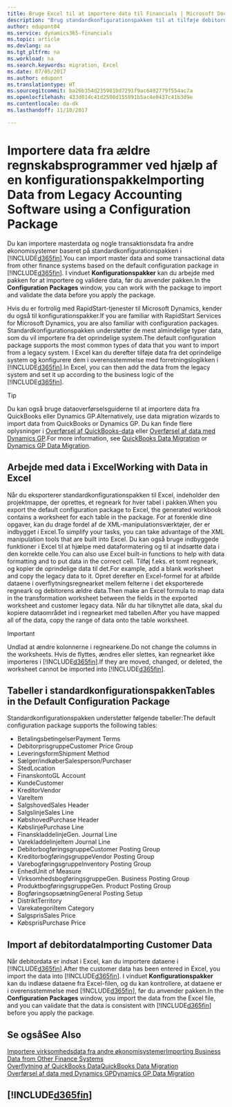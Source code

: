 ```yaml
---
title: Bruge Excel til at importere data til Financials | Microsoft Docs
description: "Brug standardkonfigurationspakken til at tilføje debitordata i Excel og importere dataene tilbage til Dynamics 365 Business edition."
author: edupont04
ms.service: dynamics365-financials
ms.topic: article
ms.devlang: na
ms.tgt_pltfrm: na
ms.workload: na
ms.search.keywords: migration, Excel
ms.date: 07/05/2017
ms.author: edupont
ms.translationtype: HT
ms.sourcegitcommit: ba26b354d235981bd7291f9ac6402779f554ac7a
ms.openlocfilehash: 433d014c41d2508d155891b5ac4e0437c41b3d9e
ms.contentlocale: da-dk
ms.lasthandoff: 11/10/2017

---
```

# <a name="importing-data-from-legacy-accounting-software-using-a-configuration-package"></a><span data-ttu-id="8baac-103">Importere data fra ældre regnskabsprogrammer ved hjælp af en konfigurationspakke</span><span class="sxs-lookup"><span data-stu-id="8baac-103">Importing Data from Legacy Accounting Software using a Configuration Package</span></span>
<span data-ttu-id="8baac-104">Du kan importere masterdata og nogle transaktionsdata fra andre økonomisystemer baseret på standardkonfigurationspakken i [!INCLUDE[d365fin](includes/d365fin_md.md)].</span><span class="sxs-lookup"><span data-stu-id="8baac-104">You can import master data and some transactional data from other finance systems based on the default configuration package in [!INCLUDE[d365fin](includes/d365fin_md.md)].</span></span> <span data-ttu-id="8baac-105">I vinduet **Konfigurationspakker** kan du arbejde med pakken for at importere og validere data, før du anvender pakken.</span><span class="sxs-lookup"><span data-stu-id="8baac-105">In the **Configuration Packages** window, you can work with the package to import and validate the data before you apply the package.</span></span>  

<span data-ttu-id="8baac-106">Hvis du er fortrolig med RapidStart-tjenester til Microsoft Dynamics, kender du også til konfigurationspakker.</span><span class="sxs-lookup"><span data-stu-id="8baac-106">If you are familiar with RapidStart Services for Microsoft Dynamics, you are also familiar with configuration packages.</span></span> <span data-ttu-id="8baac-107">Standardkonfigurationspakken understøtter de mest almindelige typer data, som du vil importere fra det oprindelige system.</span><span class="sxs-lookup"><span data-stu-id="8baac-107">The default configuration package supports the most common types of data that you want to import from a legacy system.</span></span> <span data-ttu-id="8baac-108">I Excel kan du derefter tilføje data fra det oprindelige system og konfigurere dem i overensstemmelse med forretningslogikken i [!INCLUDE[d365fin](includes/d365fin_md.md)].</span><span class="sxs-lookup"><span data-stu-id="8baac-108">In Excel, you can then add the data from the legacy system and set it up according to the business logic of the [!INCLUDE[d365fin](includes/d365fin_md.md)].</span></span>  

> [!TIP]  
>   <span data-ttu-id="8baac-109">Du kan også bruge dataoverførselsguiderne til at importere data fra QuickBooks eller Dynamics GP.</span><span class="sxs-lookup"><span data-stu-id="8baac-109">Alternatively, use data migration wizards to import data from QuickBooks or Dynamics GP.</span></span> <span data-ttu-id="8baac-110">Du kan finde flere oplysninger i [Overførsel af QuickBooks-data](ui-extensions-quickbooks-data-migration.md) eller [Overførsel af data med Dynamics GP](ui-extensions-dynamicsgp-data-migration.md).</span><span class="sxs-lookup"><span data-stu-id="8baac-110">For more information, see [QuickBooks Data Migration](ui-extensions-quickbooks-data-migration.md) or [Dynamics GP Data Migration](ui-extensions-dynamicsgp-data-migration.md).</span></span>  

## <a name="working-with-data-in-excel"></a><span data-ttu-id="8baac-111">Arbejde med data i Excel</span><span class="sxs-lookup"><span data-stu-id="8baac-111">Working with Data in Excel</span></span>
<span data-ttu-id="8baac-112">Når du eksporterer standardkonfigurationspakken til Excel, indeholder den projektmappe, der oprettes, et regneark for hver tabel i pakken.</span><span class="sxs-lookup"><span data-stu-id="8baac-112">When you export the default configuration package to Excel, the generated workbook contains a worksheet for each table in the package.</span></span> <span data-ttu-id="8baac-113">For at forenkle dine opgaver, kan du drage fordel af de XML-manipulationsværktøjer, der er indbygget i Excel.</span><span class="sxs-lookup"><span data-stu-id="8baac-113">To simplify your tasks, you can take advantage of the XML manipulation tools that are built into Excel.</span></span> <span data-ttu-id="8baac-114">Du kan også bruge indbyggede funktioner i Excel til at hjælpe med dataformatering og til at indsætte data i den korrekte celle.</span><span class="sxs-lookup"><span data-stu-id="8baac-114">You can also use Excel built-in functions to help with data formatting and to put data in the correct cell.</span></span> <span data-ttu-id="8baac-115">Tilføj f.eks. et tomt regneark, og kopier de oprindelige data til det.</span><span class="sxs-lookup"><span data-stu-id="8baac-115">For example, add a blank worksheet and copy the legacy data to it.</span></span> <span data-ttu-id="8baac-116">Opret derefter en Excel-formel for at afbilde dataene i overflytningsregnearket mellem felterne i det eksporterede regneark og debitorens ældre data.</span><span class="sxs-lookup"><span data-stu-id="8baac-116">Then make an Excel formula to map data in the transformation worksheet between the fields in the exported worksheet and customer legacy data.</span></span> <span data-ttu-id="8baac-117">Når du har tilknyttet alle data, skal du kopiere dataområdet ind i regnearket med tabellen.</span><span class="sxs-lookup"><span data-stu-id="8baac-117">After you have mapped all of the data, copy the range of data onto the table worksheet.</span></span>  

> [!IMPORTANT]  
>  <span data-ttu-id="8baac-118">Undlad at ændre kolonnerne i regnearkene.</span><span class="sxs-lookup"><span data-stu-id="8baac-118">Do not change the columns in the worksheets.</span></span> <span data-ttu-id="8baac-119">Hvis de flyttes, ændres eller slettes, kan regnearket ikke importeres i [!INCLUDE[d365fin](includes/d365fin_md.md)].</span><span class="sxs-lookup"><span data-stu-id="8baac-119">If they are moved, changed, or deleted, the worksheet cannot be imported into [!INCLUDE[d365fin](includes/d365fin_md.md)].</span></span>

## <a name="tables-in-the-default-configuration-package"></a><span data-ttu-id="8baac-120">Tabeller i standardkonfigurationspakken</span><span class="sxs-lookup"><span data-stu-id="8baac-120">Tables in the Default Configuration Package</span></span>
<span data-ttu-id="8baac-121">Standardkonfigurationspakken understøtter følgende tabeller:</span><span class="sxs-lookup"><span data-stu-id="8baac-121">The default configuration package supports the following tables:</span></span>

-   <span data-ttu-id="8baac-122">Betalingsbetingelser</span><span class="sxs-lookup"><span data-stu-id="8baac-122">Payment Terms</span></span>
-   <span data-ttu-id="8baac-123">Debitorprisgruppe</span><span class="sxs-lookup"><span data-stu-id="8baac-123">Customer Price Group</span></span>
-   <span data-ttu-id="8baac-124">Leveringsform</span><span class="sxs-lookup"><span data-stu-id="8baac-124">Shipment Method</span></span>
-   <span data-ttu-id="8baac-125">Sælger/indkøber</span><span class="sxs-lookup"><span data-stu-id="8baac-125">Salesperson/Purchaser</span></span>
-   <span data-ttu-id="8baac-126">Sted</span><span class="sxs-lookup"><span data-stu-id="8baac-126">Location</span></span>
-   <span data-ttu-id="8baac-127">Finanskonto</span><span class="sxs-lookup"><span data-stu-id="8baac-127">GL Account</span></span>
-   <span data-ttu-id="8baac-128">Kunde</span><span class="sxs-lookup"><span data-stu-id="8baac-128">Customer</span></span>
-   <span data-ttu-id="8baac-129">Kreditor</span><span class="sxs-lookup"><span data-stu-id="8baac-129">Vendor</span></span>
-   <span data-ttu-id="8baac-130">Vare</span><span class="sxs-lookup"><span data-stu-id="8baac-130">Item</span></span>
-   <span data-ttu-id="8baac-131">Salgshoved</span><span class="sxs-lookup"><span data-stu-id="8baac-131">Sales Header</span></span>
-   <span data-ttu-id="8baac-132">Salgslinje</span><span class="sxs-lookup"><span data-stu-id="8baac-132">Sales Line</span></span>
-   <span data-ttu-id="8baac-133">Købshoved</span><span class="sxs-lookup"><span data-stu-id="8baac-133">Purchase Header</span></span>
-   <span data-ttu-id="8baac-134">Købslinje</span><span class="sxs-lookup"><span data-stu-id="8baac-134">Purchase Line</span></span>
-   <span data-ttu-id="8baac-135">Finanskladdelinje</span><span class="sxs-lookup"><span data-stu-id="8baac-135">Gen. Journal Line</span></span>
-   <span data-ttu-id="8baac-136">Varekladdelinje</span><span class="sxs-lookup"><span data-stu-id="8baac-136">Item Journal Line</span></span>
-   <span data-ttu-id="8baac-137">Debitorbogføringsgruppe</span><span class="sxs-lookup"><span data-stu-id="8baac-137">Customer Posting Group</span></span>
-   <span data-ttu-id="8baac-138">Kreditorbogføringsgruppe</span><span class="sxs-lookup"><span data-stu-id="8baac-138">Vendor Posting Group</span></span>
-   <span data-ttu-id="8baac-139">Varebogføringsgruppe</span><span class="sxs-lookup"><span data-stu-id="8baac-139">Inventory Posting Group</span></span>
-   <span data-ttu-id="8baac-140">Enhed</span><span class="sxs-lookup"><span data-stu-id="8baac-140">Unit of Measure</span></span>
-   <span data-ttu-id="8baac-141">Virksomhedsbogføringsgruppe</span><span class="sxs-lookup"><span data-stu-id="8baac-141">Gen. Business Posting Group</span></span>
-   <span data-ttu-id="8baac-142">Produktbogføringsgruppe</span><span class="sxs-lookup"><span data-stu-id="8baac-142">Gen. Product Posting Group</span></span>
-   <span data-ttu-id="8baac-143">Bogføringsopsætning</span><span class="sxs-lookup"><span data-stu-id="8baac-143">General Posting Setup</span></span>
-   <span data-ttu-id="8baac-144">Distrikt</span><span class="sxs-lookup"><span data-stu-id="8baac-144">Territory</span></span>
-   <span data-ttu-id="8baac-145">Varekategori</span><span class="sxs-lookup"><span data-stu-id="8baac-145">Item Category</span></span>
-   <span data-ttu-id="8baac-146">Salgspris</span><span class="sxs-lookup"><span data-stu-id="8baac-146">Sales Price</span></span>
-   <span data-ttu-id="8baac-147">Købspris</span><span class="sxs-lookup"><span data-stu-id="8baac-147">Purchase Price</span></span>

## <a name="importing-customer-data"></a><span data-ttu-id="8baac-148">Import af debitordata</span><span class="sxs-lookup"><span data-stu-id="8baac-148">Importing Customer Data</span></span>
<span data-ttu-id="8baac-149">Når debitordata er indsat i Excel, kan du importere dataene i [!INCLUDE[d365fin](includes/d365fin_md.md)].</span><span class="sxs-lookup"><span data-stu-id="8baac-149">After the customer data has been entered in Excel, you import the data into [!INCLUDE[d365fin](includes/d365fin_md.md)].</span></span> <span data-ttu-id="8baac-150">I vinduet **Konfigurationspakker** kan du indlæse dataene fra Excel-filen, og du kan kontrollere, at dataene er i overensstemmelse med [!INCLUDE[d365fin](includes/d365fin_md.md)], før du anvender pakken.</span><span class="sxs-lookup"><span data-stu-id="8baac-150">In the **Configuration Packages** window, you import the data from the Excel file, and you can validate that the data is consistent with [!INCLUDE[d365fin](includes/d365fin_md.md)] before you apply the package.</span></span>

## <a name="see-also"></a><span data-ttu-id="8baac-151">Se også</span><span class="sxs-lookup"><span data-stu-id="8baac-151">See Also</span></span>
[<span data-ttu-id="8baac-152">Importere virksomhedsdata fra andre økonomisystemer</span><span class="sxs-lookup"><span data-stu-id="8baac-152">Importing Business Data from Other Finance Systems</span></span>](upload-data.md)  
[<span data-ttu-id="8baac-153">Overflytning af QuickBooks Data</span><span class="sxs-lookup"><span data-stu-id="8baac-153">QuickBooks Data Migration</span></span>](ui-extensions-quickbooks-data-migration.md)  
[<span data-ttu-id="8baac-154">Overførsel af data med Dynamics GP</span><span class="sxs-lookup"><span data-stu-id="8baac-154">Dynamics GP Data Migration</span></span>](ui-extensions-dynamicsgp-data-migration.md)  

## [!INCLUDE[d365fin](includes/free_trial_md.md)]

